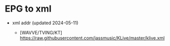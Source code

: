 # EPG to xml

* xml addr (updated 2024-05-11)

  - [WAVVE/TVING/KT]
    https://raw.githubusercontent.com/jassmusic/KLive/master/klive.xml

